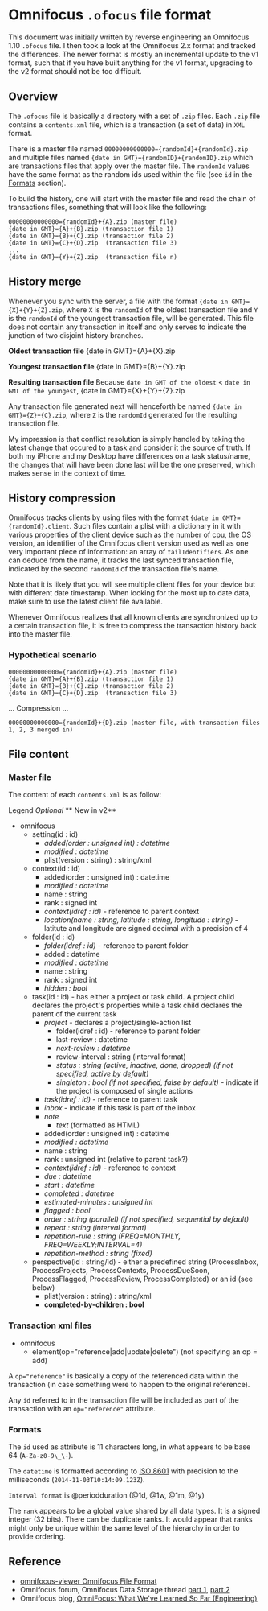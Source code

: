 # Omnifocus `.ofocus` file format

This document was initially written by reverse engineering an Omnifocus 1.10 `.ofocus` file. I then took a look at the Omnifocus 2.x format and tracked the differences. The newer format is mostly an incremental update to the v1 format, such that if you have built anything for the v1 format, upgrading to the v2 format should not be too difficult.

## Overview

The `.ofocus` file is basically a directory with a set of `.zip` files.
Each `.zip` file contains a `contents.xml` file, which is a transaction (a set of data) in `XML` format.

There is a master file named `00000000000000={randomId}+{randomId}.zip` and multiple files named `{date in GMT}={randomID}+{randomID}.zip` which are transactions files that apply over the master file. The `randomId` values have the same format as the random ids used within the file (see `id` in the [Formats](#formats) section). 

To build the history, one will start with the master file and read the chain of transactions files, something that will look like the following:

```
00000000000000={randomId}+{A}.zip (master file)
{date in GMT}={A}+{B}.zip (transaction file 1)
{date in GMT}={B}+{C}.zip (transaction file 2)
{date in GMT}={C}+{D}.zip  (transaction file 3)
...
{date in GMT}={Y}+{Z}.zip  (transaction file n)
```

## History merge

Whenever you sync with the server, a file with the format `{date in GMT}={X}+{Y}+{Z}.zip`, where `X` is the  `randomId` of the oldest transaction file and `Y` is the `randomId` of the youngest transaction file, will be generated. This file does not contain any transaction in itself and only serves to indicate the junction of two disjoint history branches.

**Oldest transaction file**
{date in GMT}={A}+{X}.zip

**Youngest transaction file**
{date in GMT}={B}+{Y}.zip

**Resulting transaction file**
Because `date in GMT of the oldest` < `date in GMT of the youngest`,
{date in GMT}={X}+{Y}+{Z}.zip

Any transaction file generated next will henceforth be named `{date in GMT}={Z}+{C}.zip`, where `Z` is the `randomId` generated for the resulting transaction file.

My impression is that conflict resolution is simply handled by taking the latest change that occured to a task and consider it the source of truth. If both my iPhone and my Desktop have differences on a task status/name, the changes that will have been done last will be the one preserved, which makes sense in the context of time.

## History compression

Omnifocus tracks clients by using files with the format `{date in GMT}={randomId}.client`. Such files contain a plist with a dictionary in it with various properties of the client device such as the number of cpu, the OS version, an identifier of the Omnifocus client version used as well as one very important piece of information: an array of `tailIdentifiers`. As one can deduce from the name, it tracks the last synced transaction file, indicated by the second `randomId` of the transaction file's name.

Note that it is likely that you will see multiple client files for your device but with different date timestamp. When looking for the most up to date data, make sure to use the latest client file available.

Whenever Omnifocus realizes that all known clients are synchronized up to a certain transaction file, it is free to compress the transaction history back into the master file.

### Hypothetical scenario

```
00000000000000={randomId}+{A}.zip (master file)
{date in GMT}={A}+{B}.zip (transaction file 1)
{date in GMT}={B}+{C}.zip (transaction file 2)
{date in GMT}={C}+{D}.zip  (transaction file 3)
```

... Compression ...

```
00000000000000={randomId}+{D}.zip (master file, with transaction files 1, 2, 3 merged in)
```

## File content

### Master file

The content of each `contents.xml` is as follow:

Legend
*Optional*
** New in v2**

* omnifocus
	* setting(id : id)
 		* *added(order : unsigned int) : datetime*
		* *modified : datetime*
		* plist(version : string) : string/xml
	* context(id : id)
		* added(order : unsigned int) : datetime
		* *modified : datetime*
		* name : string
		* rank : signed int
		* *context(idref : id)* - reference to parent context
		* *location(name : string, latitude : string, longitude : string)* - latitute and longitude are signed decimal with a precision of 4
	* folder(id : id)
		* *folder(idref : id)* - reference to parent folder
		* added : datetime
		* *modified : datetime*
		* name : string
		* rank : signed int
		* *hidden : bool*
	* task(id : id) - has either a project or task child. A project child declares the project's properties while a task child declares the parent of the current task
		* *project* - declares a project/single-action list
			* folder(idref : id) - reference to parent folder
			* last-review : datetime
			* *next-review : datetime*
			* review-interval : string (interval format)
			* *status : string (active, inactive, done, dropped) (if not specified, active by default)*
			* *singleton : bool (if not specified, false by default)* - indicate if the project is composed of single actions
		* *task(idref : id)* - reference to parent task
		* *inbox* - indicate if this task is part of the inbox
		* *note*
			* *text* (formatted as HTML)
		* added(order : unsigned int) : datetime
		* *modified : datetime*
		* name : string
		* rank : unsigned int (relative to parent task?)
		* *context(idref : id)* - reference to context
		* *due : datetime*
		* *start : datetime*
		* *completed : datetime*
		* *estimated-minutes : unsigned int*
		* *flagged : bool*
		* *order : string (parallel) (if not specified, sequential by default)*
		* *repeat : string (interval format)*
		* *repetition-rule : string (FREQ=MONTHLY, FREQ=WEEKLY;INTERVAL=4)*
		* *repetition-method : string (fixed)*
	* perspective(id : string/id) - either a predefined string (ProcessInbox, ProcessProjects, ProcessContexts, ProcessDueSoon, ProcessFlagged, ProcessReview, ProcessCompleted) or an id (see below)
		* plist(version : string) : string/xml
		* **completed-by-children : bool**

### Transaction xml files

* omnifocus
	* element(op="reference|add|update|delete") (not specifying an op = add)

A `op="reference"` is basically a copy of the referenced data within the transaction (in case something were to happen to the original reference).

Any `id` referred to in the transaction file will be included as part of the transaction with an `op="reference"` attribute.

### Formats

The `id` used as attribute is 11 characters long, in what appears to be base 64 (`A-Za-z0-9\_\-`).

The `datetime` is formatted according to [ISO 8601](https://en.wikipedia.org/wiki/ISO_8601) with precision to the milliseconds (`2014-11-03T10:14:09.123Z`).

`Interval format` is @periodduration (@1d, @1w, @1m, @1y) 

The `rank` appears to be a global value shared by all data types. It is a signed integer (32 bits). There can be duplicate ranks. It would appear that ranks might only be unique within the same level of the hierarchy in order to provide ordering.

## Reference

* [omnifocus-viewer Omnifocus File Format](https://code.google.com/p/omnifocus-viewer/wiki/WikiPageMain)
* Omnifocus forum, Omnifocus Data Storage thread [part 1](http://forums.omnigroup.com/showpost.php?p=13772), [part 2](http://forums.omnigroup.com/showpost.php?p=13786)
* Omnifocus blog, [OmniFocus: What We've Learned So Far (Engineering)](https://www.omnigroup.com/blog/OmniFocus_What_Weve_Learned_So_Far_Engineering)
